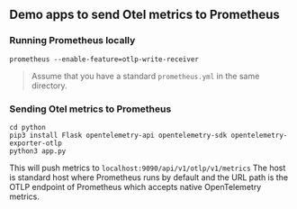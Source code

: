 ## Demo apps to send Otel metrics to Prometheus

### Running Prometheus locally


``` shell
prometheus --enable-feature=otlp-write-receiver
```

> Assume that you have a standard `prometheus.yml` in the same directory.

### Sending Otel metrics to Prometheus

``` shell
cd python
pip3 install Flask opentelemetry-api opentelemetry-sdk opentelemetry-exporter-otlp
python3 app.py
```

This will push metrics to `localhost:9090/api/v1/otlp/v1/metrics` The host is standard host where Prometheus runs by default and the URL path is the OTLP endpoint of Prometheus which accepts native OpenTelemetry metrics.
